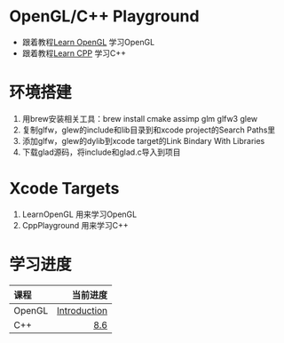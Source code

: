 # OpenGL/C++ Playground
- 跟着教程[Learn OpenGL](https://learnopengl.com/Introduction) 学习OpenGL
- 跟着教程[Learn CPP](https://www.learncpp.com/) 学习C++


# 环境搭建
1. 用brew安装相关工具：brew install cmake assimp glm glfw3 glew
2. 复制glfw，glew的include和lib目录到和xcode project的Search Paths里
3. 添加glfw，glew的dylib到xcode target的Link Bindary With Libraries
4. 下载glad源码，将include和glad.c导入到项目


# Xcode Targets
1. LearnOpenGL 用来学习OpenGL
2. CppPlayground 用来学习C++

# 学习进度
| 课程 | 当前进度 |
| :--- | ---: |
| OpenGL | [Introduction](https://learnopengl.com/Introduction) |
| C++ | [8.6](https://www.learncpp.com/cpp-tutorial/typedefs-and-type-aliases/) |
